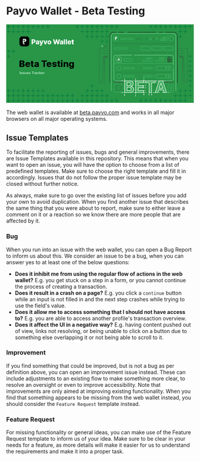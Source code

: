 # Payvo Wallet - Beta Testing

![Payvo Wallet](./banner.png)

The web wallet is available at [beta.payvo.com](https://beta.payvo.com/) and works in all major browsers on all major operating systems.

## Issue Templates

To facilitate the reporting of issues, bugs and general improvements, there are Issue Templates available in this repository. This means that when you want to open an issue, you will have the option to choose from a list of predefined templates. Make sure to choose the right template and fill it in accordingly. Issues that do not follow the proper issue template may be closed without further notice.

As always, make sure to go over the existing list of issues before you add your own to avoid duplication. When you find another issue that describes the same thing that you were about to report, make sure to either leave a comment on it or a reaction so we know there are more people that are affected by it.

### Bug

When you run into an issue with the web wallet, you can open a Bug Report to inform us about this. We consider an issue to be a bug, when you can answer yes to at least one of the below questions:

- **Does it inhibit me from using the regular flow of actions in the web wallet?** E.g. you get stuck on a step in a form, or you cannot continue the process of creating a transaction.
- **Does it result in a crash on a page?** E.g. you click a `continue` button while an input is not filled in and the next step crashes while trying to use the field's value.
- **Does it allow me to access something that I should not have access to?** E.g. you are able to access another profile's transaction overview.
- **Does it affect the UI in a negative way?** E.g. having content pushed out of view, links not resolving, or being unable to click on a button due to something else overlapping it or not being able to scroll to it.

### Improvement

If you find something that could be improved, but is not a bug as per definition above, you can open an improvement issue instead. These can include adjustments to an existing flow to make something more clear, to resolve an oversight or even to improve accessibility. Note that improvements are only aimed at improving existing functionality. When you find that something appears to be missing from the web wallet instead, you should consider the `Feature Request` template instead.

### Feature Request

For missing functionality or general ideas, you can make use of the Feature Request template to inform us of your idea. Make sure to be clear in your needs for a feature, as more details will make it easier for us to understand the requirements and make it into a proper task.